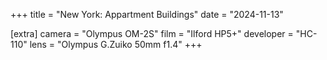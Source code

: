 +++
title =  "New York: Appartment Buildings"
date =  "2024-11-13"

[extra]
camera =  "Olympus OM-2S"
film =  "Ilford HP5+"
developer =  "HC-110"
lens = "Olympus G.Zuiko 50mm f1.4"
+++

